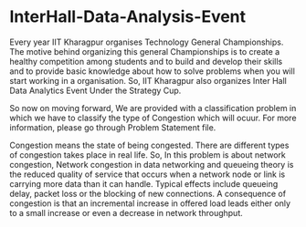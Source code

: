 # InterHall-Data-Analysis-Event
Every year IIT Kharagpur organises Technology General Championships. The motive behind organizing this general Championships is to create a healthy competition among students and to build and develop their skills and to provide basic knowledge about how to solve problems when you will start working in a organisation. So, IIT Kharagpur also organizes Inter Hall Data Analytics Event Under the Strategy Cup.

So now on moving forward, We are provided with a classification problem in which we have to classify the type of Congestion which will ocuur. For more information, please go through Problem Statement file.


Congestion means the state of being congested. There are different types of congestion takes place in real life. So, In this problem is about network congestion, Network congestion in data networking and queueing theory is the reduced quality of service that occurs when a network node or link is carrying more data than it can handle. 
Typical effects include queueing delay, packet loss or the blocking of new connections. A consequence of congestion is that an incremental increase in offered load leads either only to a small increase or even a decrease in network throughput.

